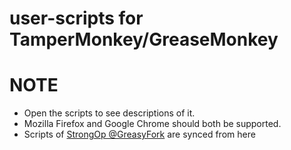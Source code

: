 # user-scripts for TamperMonkey/GreaseMonkey

# NOTE
* Open the scripts to see descriptions of it.
* Mozilla Firefox and Google Chrome should both be supported.
* Scripts of [StrongOp @GreasyFork](https://greasyfork.org/en/users/165635-strongop) are synced from here
